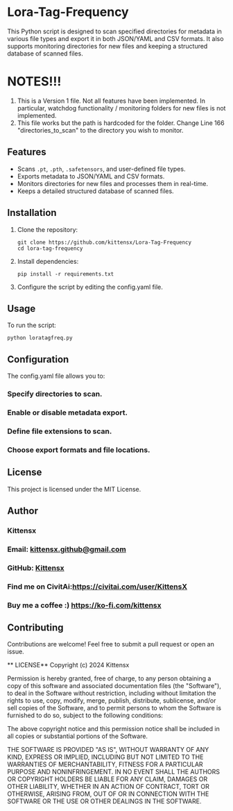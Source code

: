 # Lora-Tag-Frequency
This Python script is designed to scan specified directories for metadata in various file types and export it in both JSON/YAML and CSV formats. It also supports monitoring directories for new files and keeping a structured database of scanned files.

# NOTES!!!
1) This is a Version 1 file. Not all features have been implemented. In particular, watchdog functionality / monitoring folders for new files is not implemented.
2) This file works but the path is hardcoded for the folder. Change Line 166 "directories_to_scan" to the directory you wish to monitor.

## Features
- Scans `.pt`, `.pth`, `.safetensors`, and user-defined file types.
- Exports metadata to JSON/YAML and CSV formats.
- Monitors directories for new files and processes them in real-time.
- Keeps a detailed structured database of scanned files.

## Installation
1. Clone the repository:
   ```
   git clone https://github.com/kittensx/Lora-Tag-Frequency
   cd lora-tag-frequency
   ```
2. Install dependencies:
   ```
   pip install -r requirements.txt
   ```
3. Configure the script by editing the config.yaml file.


## Usage
To run the script:

   ```
   python loratagfreq.py
   ```

## Configuration
The config.yaml file allows you to:

### Specify directories to scan.
### Enable or disable metadata export.
### Define file extensions to scan.
### Choose export formats and file locations.

## License
This project is licensed under the MIT License.

## Author
###     Kittensx
###     Email: kittensx.github@gmail.com
###     GitHub: [Kittensx](https://github.com/Kittensx/Lora-Tag-Frequency)
###     Find me on CivitAi:https://civitai.com/user/KittensX
###     Buy me a coffee :)  https://ko-fi.com/kittensx

## Contributing
Contributions are welcome! Feel free to submit a pull request or open an issue.

** LICENSE**
Copyright (c) 2024 Kittensx

Permission is hereby granted, free of charge, to any person obtaining a copy
of this software and associated documentation files (the "Software"), to deal
in the Software without restriction, including without limitation the rights
to use, copy, modify, merge, publish, distribute, sublicense, and/or sell
copies of the Software, and to permit persons to whom the Software is
furnished to do so, subject to the following conditions:

The above copyright notice and this permission notice shall be included in all
copies or substantial portions of the Software.

THE SOFTWARE IS PROVIDED "AS IS", WITHOUT WARRANTY OF ANY KIND, EXPRESS OR
IMPLIED, INCLUDING BUT NOT LIMITED TO THE WARRANTIES OF MERCHANTABILITY,
FITNESS FOR A PARTICULAR PURPOSE AND NONINFRINGEMENT. IN NO EVENT SHALL THE
AUTHORS OR COPYRIGHT HOLDERS BE LIABLE FOR ANY CLAIM, DAMAGES OR OTHER
LIABILITY, WHETHER IN AN ACTION OF CONTRACT, TORT OR OTHERWISE, ARISING FROM,
OUT OF OR IN CONNECTION WITH THE SOFTWARE OR THE USE OR OTHER DEALINGS IN THE
SOFTWARE.

